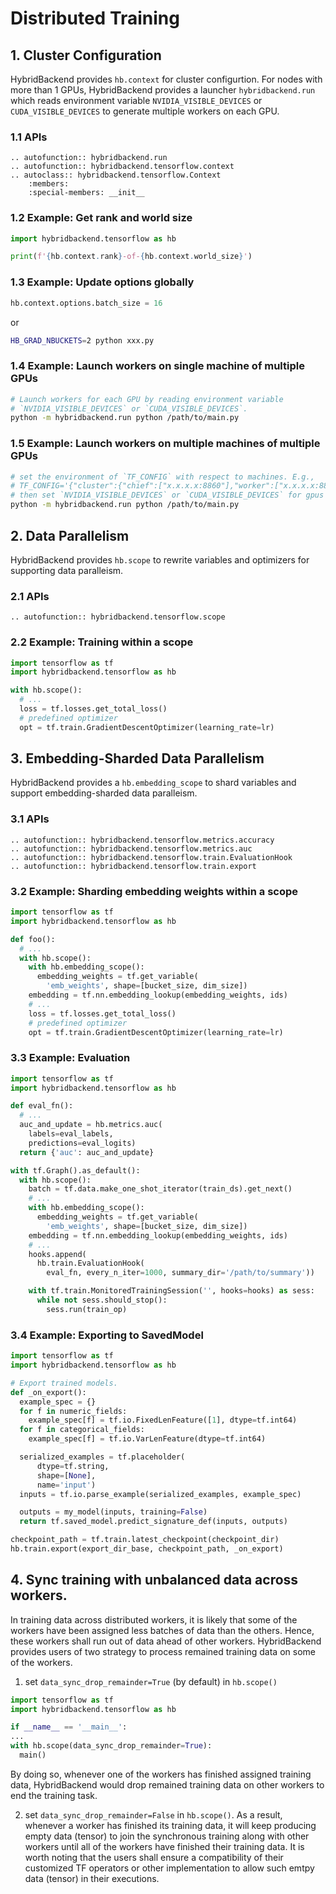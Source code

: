 # Distributed Training

## 1. Cluster Configuration

HybridBackend provides `hb.context` for cluster configurtion. For nodes with
more than 1 GPUs, HybridBackend provides a launcher `hybridbackend.run` which
reads environment variable `NVIDIA_VISIBLE_DEVICES` or
`CUDA_VISIBLE_DEVICES` to generate multiple workers on each GPU.

### 1.1 APIs

```{eval-rst}
.. autofunction:: hybridbackend.run
.. autofunction:: hybridbackend.tensorflow.context
.. autoclass:: hybridbackend.tensorflow.Context
    :members:
    :special-members: __init__
```

### 1.2 Example: Get rank and world size

```python
import hybridbackend.tensorflow as hb

print(f'{hb.context.rank}-of-{hb.context.world_size}')
```

### 1.3 Example: Update options globally

```python
hb.context.options.batch_size = 16
```

or

```bash
HB_GRAD_NBUCKETS=2 python xxx.py
```

### 1.4 Example: Launch workers on single machine of multiple GPUs

```bash
# Launch workers for each GPU by reading environment variable
# `NVIDIA_VISIBLE_DEVICES` or `CUDA_VISIBLE_DEVICES`.
python -m hybridbackend.run python /path/to/main.py
```

### 1.5 Example: Launch workers on multiple machines of multiple GPUs

```bash
# set the environment of `TF_CONFIG` with respect to machines. E.g., 
# TF_CONFIG='{"cluster":{"chief":["x.x.x.x:8860"],"worker":["x.x.x.x:8861"]}, "task":{"type":"chief","index":0}}'
# then set `NVIDIA_VISIBLE_DEVICES` or `CUDA_VISIBLE_DEVICES` for gpus per machine
python -m hybridbackend.run python /path/to/main.py
```

## 2. Data Parallelism

HybridBackend provides `hb.scope` to rewrite variables and optimizers for
supporting data paralleism.

### 2.1 APIs

```{eval-rst}
.. autofunction:: hybridbackend.tensorflow.scope
```

### 2.2 Example: Training within a scope

```python
import tensorflow as tf
import hybridbackend.tensorflow as hb

with hb.scope():
  # ...
  loss = tf.losses.get_total_loss()
  # predefined optimizer
  opt = tf.train.GradientDescentOptimizer(learning_rate=lr)
```

## 3. Embedding-Sharded Data Parallelism

HybridBackend provides a `hb.embedding_scope` to shard variables and support
embedding-sharded data paralleism.

### 3.1 APIs

```{eval-rst}
.. autofunction:: hybridbackend.tensorflow.metrics.accuracy
.. autofunction:: hybridbackend.tensorflow.metrics.auc
.. autofunction:: hybridbackend.tensorflow.train.EvaluationHook
.. autofunction:: hybridbackend.tensorflow.train.export
```

### 3.2 Example: Sharding embedding weights within a scope

```python
import tensorflow as tf
import hybridbackend.tensorflow as hb

def foo():
  # ...
  with hb.scope():
    with hb.embedding_scope():
      embedding_weights = tf.get_variable(
        'emb_weights', shape=[bucket_size, dim_size])
    embedding = tf.nn.embedding_lookup(embedding_weights, ids)
    # ...
    loss = tf.losses.get_total_loss()
    # predefined optimizer
    opt = tf.train.GradientDescentOptimizer(learning_rate=lr)
```

### 3.3 Example: Evaluation

```python
import tensorflow as tf
import hybridbackend.tensorflow as hb

def eval_fn():
  # ...
  auc_and_update = hb.metrics.auc(
    labels=eval_labels,
    predictions=eval_logits)
  return {'auc': auc_and_update}

with tf.Graph().as_default():
  with hb.scope():
    batch = tf.data.make_one_shot_iterator(train_ds).get_next()
    # ...
    with hb.embedding_scope():
      embedding_weights = tf.get_variable(
        'emb_weights', shape=[bucket_size, dim_size])
    embedding = tf.nn.embedding_lookup(embedding_weights, ids)
    # ...
    hooks.append(
      hb.train.EvaluationHook(
        eval_fn, every_n_iter=1000, summary_dir='/path/to/summary'))

    with tf.train.MonitoredTrainingSession('', hooks=hooks) as sess:
      while not sess.should_stop():
        sess.run(train_op)
```

### 3.4 Example: Exporting to SavedModel

```python
import tensorflow as tf
import hybridbackend.tensorflow as hb

# Export trained models.
def _on_export():
  example_spec = {}
  for f in numeric_fields:
    example_spec[f] = tf.io.FixedLenFeature([1], dtype=tf.int64)
  for f in categorical_fields:
    example_spec[f] = tf.io.VarLenFeature(dtype=tf.int64)

  serialized_examples = tf.placeholder(
      dtype=tf.string,
      shape=[None],
      name='input')
  inputs = tf.io.parse_example(serialized_examples, example_spec)

  outputs = my_model(inputs, training=False)
  return tf.saved_model.predict_signature_def(inputs, outputs)

checkpoint_path = tf.train.latest_checkpoint(checkpoint_dir)
hb.train.export(export_dir_base, checkpoint_path, _on_export)
```

## 4. Sync training with unbalanced data across workers.

In training data across distributed workers, it is likely that some of the 
workers have been assigned less batches of data than the others. Hence, these
workers shall run out of data ahead of other workers. HybridBackend provides users 
of two strategy to process remained training data on some of the workers. 

1. set `data_sync_drop_remainder=True` (by default) in `hb.scope()`
```python
import tensorflow as tf
import hybridbackend.tensorflow as hb

if __name__ == '__main__':
...
with hb.scope(data_sync_drop_remainder=True):
  main()
```
By doing so, whenever one of the workers has finished assigned training data, 
HybridBackend would drop remained training data on other workers to end the 
training task.

2. set `data_sync_drop_remainder=False` in `hb.scope()`. As a result, whenever
a worker has finished its training data, it will keep producing empty data (tensor)
to join the synchronous training along with other workers until all of the workers
have finished their training data. It is worth noting that the users shall ensure 
a compatibility of their customized TF operators or other implementation to allow
such emtpy data (tensor) in their executions.
